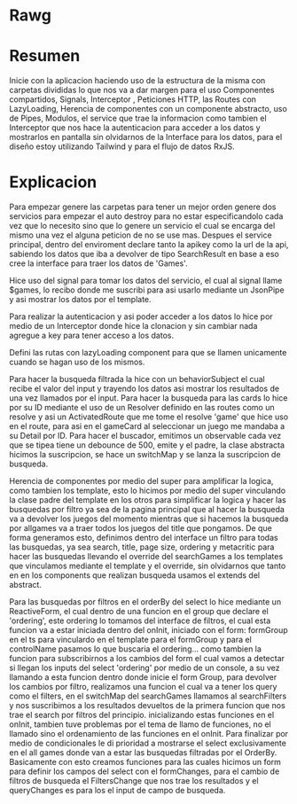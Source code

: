 # Rawg

# Resumen

Inicie con la aplicacion haciendo uso de la estructura de la misma con carpetas divididas lo que nos va a dar margen para el uso Componentes compartidos, Signals, Interceptor , Peticiones HTTP, las Routes con LazyLoading, Herencia de componentes con un componente abstracto, uso de Pipes, Modulos, el service que trae la informacion como tambien el Interceptor que nos hace la autenticacion para acceder a los datos y mostrarlos en pantalla sin olvidarnos de la Interface para los datos, para el diseño estoy utilizando Tailwind y para el flujo de datos RxJS.

# Explicacion

Para empezar genere las carpetas para tener un mejor orden genere dos servicios para empezar el auto destroy para no estar especificandolo cada vez que lo necesito sino que lo genere un servicio el cual se encarga del mismo una vez el alguna peticion de no se use mas.
Despues el service principal, dentro del enviroment declare tanto la apikey como la url de la api, sabiendo los datos que iba a devolver de tipo SearchResult en base a eso cree la interface para traer los datos de 'Games'.

Hice uso del signal para tomar los datos del servicio, el cual al signal llame $games, lo recibo donde me suscribi para asi usarlo mediante un JsonPipe y asi mostrar los datos por el template.

Para realizar la autenticacion y asi poder acceder a los datos lo hice por medio de un Interceptor donde hice la clonacion y sin cambiar nada agregue a key para tener acceso a los datos.

Defini las rutas con lazyLoading component para que se llamen unicamente cuando se hagan uso de los mismos.

Para hacer la busqueda filtrada la hice con un behaviorSubject el cual recibe el valor del input y trayendo los datos asi mostrar los resultados de una vez llamados por el input. Para hacer la busqueda para las cards lo hice por su ID mediante el uso de un Resolver definido en las routes como un resolve y asi un ActivatedRoute que me tome el resolve 'game' que hice uso en el route, para asi en el gameCard al seleccionar un juego me mandaba a su Detail por ID.
Para hacer el buscador, emitimos un observable cada vez que se tipea tiene un debounce de 500, emite y el padre, la clase abstracta hicimos la suscripcion, se hace un switchMap y se lanza la suscripcion de busqueda.

Herencia de componentes por medio del super para amplificar la logica, como tambien los template, esto lo hicimos por medio del super vinculando la clase padre del template en los otros para simplificar la logica y hacer las busquedas por filtro ya sea de la pagina principal que al hacer la busqueda va a devolver los juegos del momento mientras que si hacemos la busqueda por allgames va a traer todos los juegos del title que pongamos.
De que forma generamos esto, definimos dentro del interface un filtro para todas las busquedas, ya sea search, title, page size, ordering y metacritic para hacer las busquedas llevando el override del searchGames a los templates que vinculamos mediante el template y el override, sin olvidarnos que tanto en en los components que realizan busqueda usamos el extends del abstract.

Para las busquedas por filtros en el orderBy del select lo hice mediante un ReactiveForm, el cual dentro de una funcion en el group que declare el 'ordering', este ordering lo tomamos del interface de filtros, el cual esta funcion va a estar iniciada dentro del onInit, iniciado con el form: formGroup en el ts para vinculardo en el template para el formGroup y para el controlName pasamos lo que buscaria el ordering... como tambien la funcion para subscribirnos a los cambios del form el cual vamos a detectar si llegan los inputs del select 'ordering' por medio de un console, a su vez llamando a esta funcion dentro donde inicie el form Group, para devolver los cambios por filtro, realizamos una funcion el cual va a tener los query como el filters, en el switchMap del searchGames llamamos al searchFilters y nos suscribimos a los resultados devueltos de la primera funcion que nos trae el search por filtros del principio. inicializando estas funciones en el onInit, tambien tuve problemas por el tema de llamo de funciones, no el llamado sino el ordenamiento de las funciones en el onInit. Para finalizar por medio de condicionales le di prioridad a mostrarse el select exclusivamente en el all games donde van a estar las busquedas filtradas por el OrderBy.
Basicamente con esto creamos funciones para las cuales hicimos un form para definir los campos del select con el formChanges, para el cambio de filtros de busqueda el FiltersChange que nos trae los resultados y el queryChanges es para los el input de campo de busqueda.
